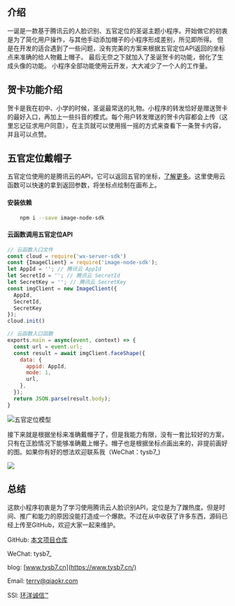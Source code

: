 
## 介绍

一诞是一款基于腾讯云的人脸识别、五官定位的圣诞主题小程序。开始做它的初衷是为了简化用户操作，与其他手动添加帽子的小程序形成差别，所见即所得。
但是在开发的适合遇到了一些问题，没有完美的方案来根据五官定位API返回的坐标点来准确的给人物戴上帽子。
最后无奈之下就加入了圣诞贺卡的功能，弱化了生成头像的功能。
小程序全部功能使用云开发，大大减少了一个人的工作量。

## 贺卡功能介绍

贺卡是我在初中、小学的时候，圣诞最常送的礼物。小程序的转发恰好是赠送贺卡的最好入口，再加上一些抖音的模式。每个用户转发赠送的贺卡内容都会上传（这里忘记征求用户同意），在主页就可以使用摇一摇的方式来查看下一条贺卡内容，并且可以点赞。

## 五官定位戴帽子

五官定位使用的是腾讯云的API，它可以返回五官的坐标，[了解更多](https://cloud.tencent.com/document/product/867/17585)。这里使用云函数可以快速的拿到返回参数，将坐标点绘制在画布上。

#### 安装依赖

``` bash
    npm i --save image-node-sdk
```

#### 云函数调用五官定位API

``` javascript
// 云函数入口文件
const cloud = require('wx-server-sdk')
const {ImageClient} = require('image-node-sdk');
let AppId = ''; // 腾讯云 AppId
let SecretId = ''; // 腾讯云 SecretId
let SecretKey = ''; // 腾讯云 SecretKey
const imgClient = new ImageClient({
  AppId,
  SecretId,
  SecretKey
});
cloud.init()

// 云函数入口函数
exports.main = async(event, context) => {
  const url = event.url;
  const result = await imgClient.faceShape({
    data: {
      appid: AppId,
      mode: 1,
      url,
    },
  });
  return JSON.parse(result.body);
}
```
![五官定位模型](https://blogimg-1252809090.cos.ap-chengdu.myqcloud.com/Christmas/Christmas_data.jpg)

接下来就是根据坐标来准确戴帽子了，但是我能力有限，没有一套比较好的方案，只有在正脸情况下能够准确戴上帽子。帽子也是根据坐标点画出来的，非提前画好的图。如果你有好的想法欢迎联系我（WeChat：tysb7_)

![](https://blogimg-1252809090.cos.ap-chengdu.myqcloud.com/Christmas/Christmas_qrcode.jpg)

## 总结

这款小程序初衷是为了学习使用腾讯云人脸识别API，定位是为了蹭热度。但是时间、推广和能力的原因没能打造成一个爆款。不过在从中收获了许多东西，源码已经上传至GitHub，欢迎大家一起来维护。

GitHub: [本文项目仓库](https://github.com/tysb7/Christmas)

WeChat: tysb7_

blog: [www.tysb7.cn](https://www.tysb7.cn/)

Email: <terry@qiaokr.com>

SSl: [环洋诚信™](https://www.trustocean.com/)

